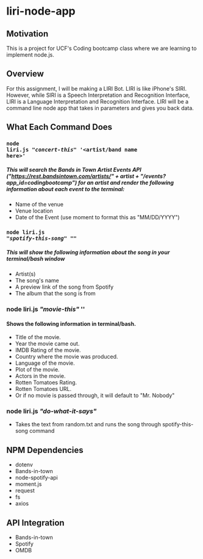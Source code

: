   # liri-node-app



## Motivation
This is a project for UCF's Coding bootcamp class where we are learning to implement node.js.

## Overview
For this assignment, I will be making a LIRI Bot. LIRI is like iPhone's SIRI. However, while SIRI is a Speech Interpretation and Recognition Interface, LIRI is a Language Interpretation and Recognition Interface. LIRI will be a command line node app that takes in parameters and gives you back data.

## What Each Command Does

### <code>node liri.js *"concert-this"* '<artist/band name here>'</code>
##### This will search the Bands in Town Artist Events API ("https://rest.bandsintown.com/artists/" + artist + "/events?       app_id=codingbootcamp") for an artist and render the following information about each event to the terminal:
  - Name of the venue
  - Venue location
  - Date of the Event (use moment to format this as "MM/DD/YYYY")

### <code>node liri.js *"spotify-this-song"* "<song name here>"</code>
##### This will show the following information about the song in your terminal/bash window
- Artist(s)
- The song's name
- A preview link of the song from Spotify
- The album that the song is from

### node liri.js *"movie-this"* '<movie name>'
#### Shows the following information in terminal/bash.
- Title of the movie.
- Year the movie came out.
- IMDB Rating of the movie.
- Country where the movie was produced.
- Language of the movie.
- Plot of the movie.
- Actors in the movie.
- Rotten Tomatoes Rating.
- Rotten Tomatoes URL.
- Or if no movie is passed through, it will default to "Mr. Nobody"

### node liri.js *"do-what-it-says"*
- Takes the text from random.txt and runs the song through spotify-this-song command

## NPM Dependencies
* dotenv
* Bands-in-town
* node-spotify-api
* moment.js
* request
* fs
* axios


## API Integration
* Bands-in-town
* Spotify
* OMDB


